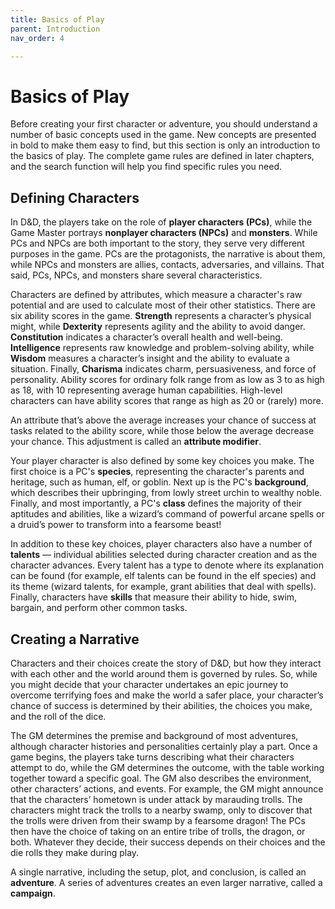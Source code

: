 ```yaml
---
title: Basics of Play
parent: Introduction
nav_order: 4

---
```


# Basics of Play
Before creating your first character or adventure, you should understand a number of basic concepts used in the game. New concepts are presented in bold to make them easy to find, but this section is only an introduction to the basics of play. The complete game rules are defined in later chapters, and the search function will help you find specific rules you need.

## Defining Characters
In D&D, the players take on the role of **player characters (PCs)**, while the Game Master portrays **nonplayer characters (NPCs)** and **monsters**. While PCs and NPCs are both important to the story, they serve very different purposes in the game. PCs are the protagonists, the narrative is about them, while NPCs and monsters are allies, contacts, adversaries, and villains. That said, PCs, NPCs, and monsters share several characteristics.

Characters are defined by attributes, which measure a character's raw potential and are used to calculate most of their other statistics. There are six ability scores in the game. **Strength** represents a character’s physical might, while **Dexterity** represents agility and the ability to avoid danger. **Constitution** indicates a character’s overall health and well-being. **Intelligence** represents raw knowledge and problem-solving ability, while **Wisdom** measures a character’s insight and the ability to evaluate a situation. Finally, **Charisma** indicates charm, persuasiveness, and force of personality. Ability scores for ordinary folk range from as low as 3 to as high as 18, with 10 representing average human capabilities. High-level characters can have ability scores that range as high as 20 or (rarely) more.

An attribute that’s above the average increases your chance of success at tasks related to the ability score, while those below the average decrease your chance. This adjustment is called an **attribute modifier**.

Your player character is also defined by some key choices you make. The first choice is a PC's **species**, representing the character's parents and heritage, such as human, elf, or goblin. Next up is the PC's **background**, which describes their upbringing, from lowly street urchin to wealthy noble. Finally, and most importantly, a PC's **class** defines the majority of their aptitudes and abilities, like a wizard’s command of powerful arcane spells or a druid’s power to transform into a fearsome beast!

In addition to these key choices, player characters also have a number of **talents** — individual abilities selected during character creation and as the character advances. Every talent has a type to denote where its explanation can be found (for example, elf talents can be found in the elf species) and its theme (wizard talents, for example, grant abilities that deal with spells). Finally, characters have **skills** that measure their ability to hide, swim, bargain, and perform other common tasks.

## Creating a Narrative
Characters and their choices create the story of D&D, but how they interact with each other and the world around them is governed by rules. So, while you might decide that your character undertakes an epic journey to overcome terrifying foes and make the world a safer place, your character’s chance of success is determined by their abilities, the choices you make, and the roll of the dice.

The GM determines the premise and background of most adventures, although character histories and personalities certainly play a part. Once a game begins, the players take turns describing what their characters attempt to do, while the GM determines the outcome, with the table working together toward a specific goal. The GM also describes the environment, other characters’ actions, and events. For example, the GM might announce that the characters’ hometown is under attack by marauding trolls. The characters might track the trolls to a nearby swamp, only to discover that the trolls were driven from their swamp by a fearsome dragon! The PCs then have the choice of taking on an entire tribe of trolls, the dragon, or both. Whatever they decide, their success depends on their choices and the die rolls they make during play.

A single narrative, including the setup, plot, and conclusion, is called an **adventure**. A series of adventures creates an even larger narrative, called a **campaign**.
